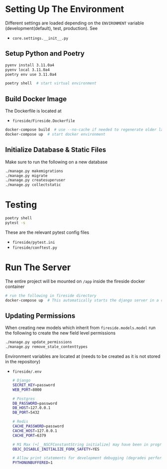 # Setting Up The Environment

Different settings are loaded depending on the `ENVIRONMENT` variable (development(default), test, production). See

- `core.settings.__init__.py`

## Setup Python and Poetry

```bash
pyenv install 3.11.0a4
pyenv local 3.11.0a4
poetry env use 3.11.0a4

poetry shell  # start virtual environment
```

## Build Docker Image

The Dockerfile is located at

- `fireside/Fireside.Dockerfile`

```bash
docker-compose build  # use --no-cache if needed to regenerate older layers
docker-compose up  # start docker environment
```

## Initialize Database & Static Files

Make sure to run the following on a new database

```bash
./manage.py makemigrations
./manage.py migrate
./manage.py createsuperuser
./manage.py collectstatic
```

# Testing

```bash
poetry shell
pytest -s
```

These are the relevant pytest config files

- `fireside/pytest.ini`
- `fireside/conftest.py`

# Run The Server

The entire project will be mounted on `/app` inside the fireside docker container

```bash
# run the following in fireside directory
docker-compose up  # This automatically starts the django server in a container
```

## Updating Permissions

When creating new models which inherit from `fireside.models.model` run the following to create the new field level permissions

```bash
./manage.py update_permissions
./manage.py remove_stale_contenttypes
```

Environment variables are located at (needs to be created as it is not stored in the repository)

- `fireside/.env`

  ```bash
  # Django
  SECRET_KEY=password
  WEB_PORT=8000

  # Postgres
  DB_PASSWORD=password
  DB_HOST=127.0.0.1
  DB_PORT=5432

  # Redis
  CACHE_PASSWORD=password
  CACHE_HOST=127.0.0.1
  CACHE_PORT=6379

  # M1 Max (+[__NSCFConstantString initialize] may have been in progress in another thread when fork() was called.)
  OBJC_DISABLE_INITIALIZE_FORK_SAFETY=YES

  # Allow print statements for development debugging (degrades performance) - do not set for production
  PYTHONUNBUFFERED=1
  ```
